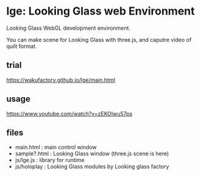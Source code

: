 # lge: Looking Glass web Environment

Looking Glass WebGL development environment.

You can make scene for Looking Glass with three.js, and caputre video of quilt format.

## trial 

https://wakufactory.github.io/lge/main.html

## usage

https://www.youtube.com/watch?v=zEKOlwu57ps

## files
 - main.html : main control window
 - sample?.html : Looking Glass window (three.js scene is here)
 - js/lge.js : library for runtime 
 - js/holoplay : Looking Glass modules by Looking glass factory 

